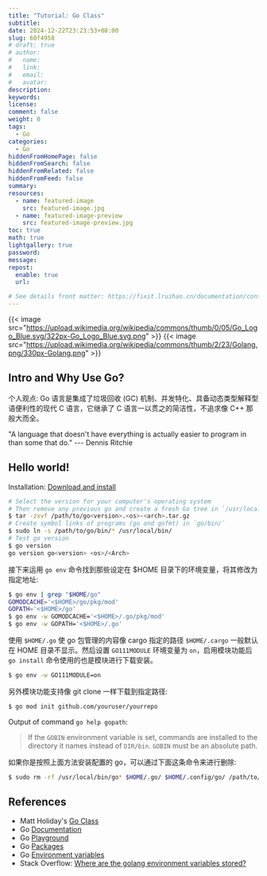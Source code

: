 ```yaml
---
title: "Tutorial: Go Class"
subtitle:
date: 2024-12-22T23:23:53+08:00
slug: 60f4958
# draft: true
# author:
#   name:
#   link:
#   email:
#   avatar:
description:
keywords:
license:
comment: false
weight: 0
tags:
  - Go
categories:
  - Go
hiddenFromHomePage: false
hiddenFromSearch: false
hiddenFromRelated: false
hiddenFromFeed: false
summary:
resources:
  - name: featured-image
    src: featured-image.jpg
  - name: featured-image-preview
    src: featured-image-preview.jpg
toc: true
math: true
lightgallery: true
password:
message:
repost:
  enable: true
  url:

# See details front matter: https://fixit.lruihao.cn/documentation/content-management/introduction/#front-matter
---
```


{{< image src="https://upload.wikimedia.org/wikipedia/commons/thumb/0/05/Go_Logo_Blue.svg/322px-Go_Logo_Blue.svg.png" >}}
{{< image src="https://upload.wikimedia.org/wikipedia/commons/thumb/2/23/Golang.png/330px-Golang.png" >}}

<!--more-->

## Intro and Why Use Go?

个人观点: Go 语言是集成了垃圾回收 (GC) 机制、并发特化、具备动态类型解释型语便利性的现代 C 语言，它继承了 C 语言一以贯之的简洁性，不追求像 C++ 那般大而全。

"A language that doesn\'t have everything is actually easier to program in than some that do." --- Dennis Ritchie

## Hello world!

Installation: [Download and install](https://go.dev/doc/install)

```sh
# Select the version for your computer's operating system
# Then remove any previous go and create a fresh Go tree in `/usr/local/`
$ tar -zxvf /path/to/go<version>.<os>-<arch>.tar.gz
# Create symbol links of programs (go and gofmt) in `go/bin/`
$ sudo ln -s /path/to/go/bin/* /usr/local/bin/
# Test go version
$ go version
go version go<version> <os>/<Arch>
```

接下来运用 `go env` 命令找到那些设定在 $HOME 目录下的环境变量，将其修改为指定地址:

```sh
$ go env | grep "$HOME/go"
GOMODCACHE='<$HOME>/go/pkg/mod'
GOPATH='<$HOME>/go'
$ go env -w GOMODCACHE='<$HOME>/.go/pkg/mod'
$ go env -w GOPATH='<$HOME>/.go'
```

使用 `$HOME/.go` 使 go 包管理的内容像 cargo 指定的路径 `$HOME/.cargo` 一般默认在 HOME 目录不显示。然后设置 `GO111MODULE` 环境变量为 `on`，启用模块功能后 `go install` 命令使用的也是模块进行下载安装。

```sh
$ go env -w GO111MODULE=on
```

另外模块功能支持像 git clone 一样下载到指定路径:

```sh
$ go mod init github.com/youruser/yourrepo
```

Output of command `go help gopath`:

> If the `GOBIN` environment variable is set, commands are installed to the directory it names instead of `DIR/bin`. `GOBIN` must be an absolute path.

如果你是按照上面方法安装配置的 go，可以通过下面这条命令来进行删除:

```sh
$ sudo rm -rf /usr/local/bin/go* $HOME/.go/ $HOME/.config/go/ /path/to/go/
```

## References

- Matt Holiday\'s [Go Class](https://www.youtube.com/playlist?list=PLoILbKo9rG3skRCj37Kn5Zj803hhiuRK6)
- Go [Documentation](https://go.dev/doc/)
- Go [Playground](https://go.dev/play/#)
- Go [Packages](https://pkg.go.dev/)
- Go [Environment variables](https://pkg.go.dev/cmd/go#hdr-Environment_variables)
- Stack Overflow: [Where are the golang environment variables stored?](https://stackoverflow.com/questions/40825613/where-are-the-golang-environment-variables-stored)
